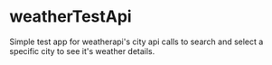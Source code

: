 # weatherTestApi

Simple test app for weatherapi's city api calls to search and select a specific city to see it's weather details.
